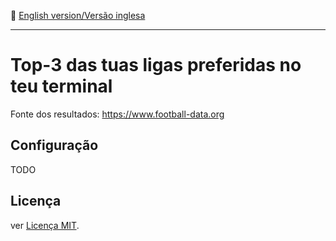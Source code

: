 :england: [English version/Versão inglesa](README-en.md)
***

# Top-3 das tuas ligas preferidas no teu terminal
Fonte dos resultados: https://www.football-data.org

## Configuração
TODO

## Licença
ver [Licença MIT](LICENSE).

